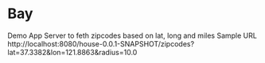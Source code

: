 # Bay
Demo App Server to feth zipcodes based on lat, long and miles
Sample URL
http://localhost:8080/house-0.0.1-SNAPSHOT/zipcodes?lat=37.3382&lon=121.8863&radius=10.0
